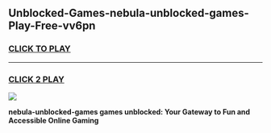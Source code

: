 
## Unblocked-Games-nebula-unblocked-games-Play-Free-vv6pn
<h3>
<a href="https://premium76.site?title=nebula-unblocked-games&ref=18A">CLICK TO PLAY</a></h3>
<hr>

<h3>
<a href="https://premium76.site?title=nebula-unblocked-games&ref=18A">CLICK 2 PLAY</a>
  
</h3>

<a href="https://premium76.site?title=nebula-unblocked-games&ref=18A"><img src="https://clearcache.store/games.png"></a>


**nebula-unblocked-games games unblocked: Your Gateway to Fun and Accessible Online Gaming**
